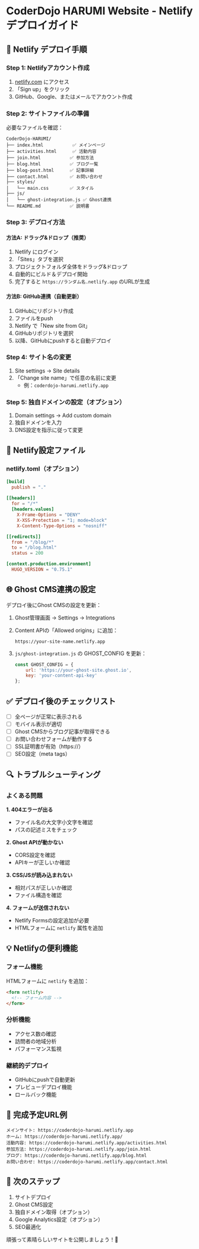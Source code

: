 # CoderDojo HARUMI Website - Netlify デプロイガイド

## 🚀 Netlify デプロイ手順

### Step 1: Netlifyアカウント作成
1. [netlify.com](https://netlify.com) にアクセス
2. 「Sign up」をクリック
3. GitHub、Google、またはメールでアカウント作成

### Step 2: サイトファイルの準備
必要なファイルを確認：
```
CoderDojo-HARUMI/
├── index.html           ✅ メインページ
├── activities.html      ✅ 活動内容
├── join.html           ✅ 参加方法
├── blog.html           ✅ ブログ一覧
├── blog-post.html      ✅ 記事詳細
├── contact.html        ✅ お問い合わせ
├── styles/
│   └── main.css        ✅ スタイル
├── js/
│   └── ghost-integration.js ✅ Ghost連携
└── README.md           ✅ 説明書
```

### Step 3: デプロイ方法

#### 方法A: ドラッグ&ドロップ（推奨）
1. Netlify にログイン
2. 「Sites」タブを選択
3. プロジェクトフォルダ全体をドラッグ&ドロップ
4. 自動的にビルド＆デプロイ開始
5. 完了すると `https://ランダム名.netlify.app` のURLが生成

#### 方法B: GitHub連携（自動更新）
1. GitHubにリポジトリ作成
2. ファイルをpush
3. Netlify で「New site from Git」
4. GitHubリポジトリを選択
5. 以降、GitHubにpushすると自動デプロイ

### Step 4: サイト名の変更
1. Site settings → Site details
2. 「Change site name」で任意の名前に変更
   - 例：`coderdojo-harumi.netlify.app`

### Step 5: 独自ドメインの設定（オプション）
1. Domain settings → Add custom domain
2. 独自ドメインを入力
3. DNS設定を指示に従って変更

## 🔧 Netlify設定ファイル

### netlify.toml（オプション）
```toml
[build]
  publish = "."
  
[[headers]]
  for = "/*"
  [headers.values]
    X-Frame-Options = "DENY"
    X-XSS-Protection = "1; mode=block"
    X-Content-Type-Options = "nosniff"

[[redirects]]
  from = "/blog/*"
  to = "/blog.html"
  status = 200

[context.production.environment]
  HUGO_VERSION = "0.75.1"
```

## 🌐 Ghost CMS連携の設定

デプロイ後にGhost CMSの設定を更新：

1. Ghost管理画面 → Settings → Integrations
2. Content APIの「Allowed origins」に追加：
   ```
   https://your-site-name.netlify.app
   ```

3. `js/ghost-integration.js` の GHOST_CONFIG を更新：
   ```javascript
   const GHOST_CONFIG = {
       url: 'https://your-ghost-site.ghost.io',
       key: 'your-content-api-key'
   };
   ```

## ✅ デプロイ後のチェックリスト

- [ ] 全ページが正常に表示される
- [ ] モバイル表示が適切
- [ ] Ghost CMSからブログ記事が取得できる
- [ ] お問い合わせフォームが動作する
- [ ] SSL証明書が有効（https://）
- [ ] SEO設定（meta tags）

## 🔍 トラブルシューティング

### よくある問題

**1. 404エラーが出る**
- ファイル名の大文字小文字を確認
- パスの記述ミスをチェック

**2. Ghost APIが動かない**
- CORS設定を確認
- APIキーが正しいか確認

**3. CSS/JSが読み込まれない**
- 相対パスが正しいか確認
- ファイル構造を確認

**4. フォームが送信されない**
- Netlify Formsの設定追加が必要
- HTMLフォームに `netlify` 属性を追加

## 💡 Netlifyの便利機能

### フォーム機能
HTMLフォームに `netlify` を追加：
```html
<form netlify>
  <!-- フォーム内容 -->
</form>
```

### 分析機能
- アクセス数の確認
- 訪問者の地域分析
- パフォーマンス監視

### 継続的デプロイ
- GitHubにpushで自動更新
- プレビューデプロイ機能
- ロールバック機能

## 🎯 完成予定URL例
```
メインサイト: https://coderdojo-harumi.netlify.app
ホーム: https://coderdojo-harumi.netlify.app/
活動内容: https://coderdojo-harumi.netlify.app/activities.html
参加方法: https://coderdojo-harumi.netlify.app/join.html
ブログ: https://coderdojo-harumi.netlify.app/blog.html
お問い合わせ: https://coderdojo-harumi.netlify.app/contact.html
```

## 🚀 次のステップ

1. サイトデプロイ
2. Ghost CMS設定
3. 独自ドメイン取得（オプション）
4. Google Analytics設定（オプション）
5. SEO最適化

頑張って素晴らしいサイトを公開しましょう！🎉